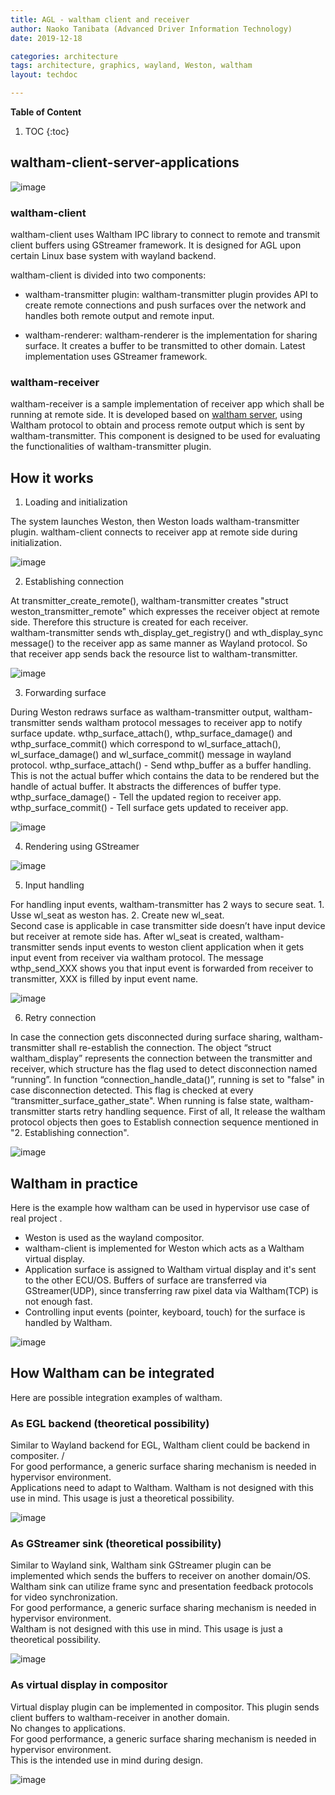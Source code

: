 ```yaml
---
title: AGL - waltham client and receiver
author: Naoko Tanibata (Advanced Driver Information Technology)
date: 2019-12-18

categories: architecture
tags: architecture, graphics, wayland, Weston, waltham
layout: techdoc

---
```


**Table of Content**

1. TOC
{:toc}

## waltham-client-server-applications

![image](./images/Waltham_Architecture.jpg)

### waltham-client
waltham-client uses Waltham IPC library to connect to remote and transmit client buffers using GStreamer framework. It is designed for AGL upon certain Linux base system with wayland backend.

waltham-client is divided into two components:

* waltham-transmitter plugin: 
    waltham-transmitter plugin provides API to create remote connections and push surfaces over the network and handles both remote output and remote input.

* waltham-renderer: 
    waltham-renderer is the implementation for sharing surface. It creates a buffer to be transmitted to other domain. Latest implementation uses GStreamer framework. 

### waltham-receiver

waltham-receiver is a sample implementation of receiver app which shall be running at remote side. It is developed based on [waltham server](https://github.com/waltham/waltham/tree/master/tests), using Waltham protocol to obtain and process remote output which is sent by waltham-transmitter.
This component is designed to be used for evaluating the functionalities of waltham-transmitter plugin.

## How it works

1. Loading and initialization

The system launches Weston, then Weston loads waltham-transmitter plugin. waltham-client connects to receiver app at remote side during initialization.  

![image](./images/01_Load_transmitter.jpg)

2. Establishing connection

At transmitter_create_remote(), waltham-transmitter creates "struct weston_transmitter_remote" which expresses the receiver object at remote side. Therefore this structure is created for each receiver.   
waltham-transmitter sends wth_display_get_registry() and wth_display_sync message() to the receiver app as same manner as Wayland protocol. So that receiver app sends back the resource list to waltham-transmitter.

![image](./images/02_Establish_connection.jpg)

3. Forwarding surface 

During Weston redraws surface as waltham-transmitter output, waltham-transmitter sends waltham protocol messages to receiver app to notify surface update. wthp_surface_attach(), wthp_surface_damage() and wthp_surface_commit() which correspond to wl_surface_attach(), wl_surface_damage() and wl_surface_commit() message in wayland protocol. 
wthp_surface_attach() - Send wthp_buffer as a buffer handling. This is not the actual buffer which contains the data to be rendered but the handle of actual buffer. It abstracts the differences of buffer type.
wthp_surface_damage() - Tell the updated region to receiver app. 
wthp_surface_commit() - Tell surface gets updated to receiver app.

![image](./images/03_Forward_surface.jpg)

4. Rendering using GStreamer

![image](./images/04_Rendering_using_gstreamer.jpg)

5. Input handling

For handling input events, waltham-transmitter has 2 ways to secure seat. 
	1. Usse wl_seat as weston has. 
	2. Create new wl_seat.  
Second case is applicable in case transmitter side doesn’t have input device but receiver at remote side has. After wl_seat is created, waltham-transmitter sends input events to weston client application when it gets input event from receiver via waltham protocol. 
The message wthp_send_XXX shows you that input event is forwarded from receiver to transmitter, XXX is filled by input event name.

![image](./images/05_Input_handling.jpg)

6. Retry connection

In case the connection gets disconnected during surface sharing, waltham-transmitter shall re-establish the connection. The object “struct waltham_display” represents the connection between the transmitter and receiver, which structure has the flag used to detect disconnection named “running”. In function “connection_handle_data()”, running is set to "false" in case disconnection detected. This flag is checked at every “transmitter_surface_gather_state". When running is false state, waltham-transmitter starts retry handling sequence. First of all, It release the waltham protocol objects then goes to Establish connection sequence mentioned in "2. Establishing connection".

![image](./images/06_Retry_connection.jpg)

## Waltham in practice
Here is the example how waltham can be used in hypervisor use case of real project .
* Weston is used as the wayland compositor.
* waltham-client is implemented for Weston which acts as a Waltham  virtual display.
* Application surface is assigned to Waltham virtual display and it's sent to the other ECU/OS. 
  Buffers of surface are transferred via GStreamer(UDP), since transferring raw pixel data via Waltham(TCP) is not enough fast.
* Controlling input events (pointer, keyboard, touch) for the surface is handled by Waltham.

![image](./images/Waltham_In_Practice.jpg)
## How Waltham can be integrated
Here are possible integration examples of waltham.

### As EGL backend (theoretical possibility)

Similar to Wayland backend for EGL, Waltham client could be backend in compositer. /                                                                                                        
For good performance, a generic surface sharing mechanism is needed in hypervisor environment.  
Applications need to adapt to Waltham. Waltham is not designed with this use in mind. This usage is just a theoretical possibility.

![image](./images/Waltham_Integration_Possibility-01.jpg)

### As GStreamer sink (theoretical possibility)

Similar to Wayland sink, Waltham sink GStreamer plugin can be implemented which sends the buffers to receiver on another domain/OS.  
Waltham sink can utilize frame sync and presentation feedback protocols for video synchronization.  
For good performance, a generic surface sharing mechanism is needed in hypervisor environment.  
Waltham is not designed with this use in mind. This usage is just a theoretical possibility.

![image](./images/Waltham_Integration_Possibility-02.jpg)

### As virtual display in compositor

Virtual display plugin can be implemented in compositor. This plugin sends client buffers to waltham-receiver in another domain.  
No changes to applications.   
For good performance, a generic surface sharing mechanism is needed in hypervisor environment.  
This is the intended use in mind during design.

![image](./images/Waltham_Integration_Possibility-03.jpg)
